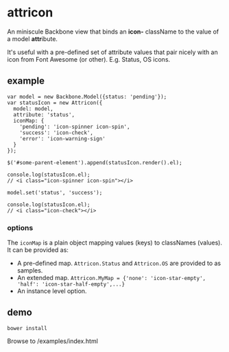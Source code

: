 attricon
========

An miniscule Backbone view that binds an **icon-** className to the value of a model **attr**ibute.

It's useful with a pre-defined set of attribute values that pair nicely with an icon from Font Awesome (or other).
E.g. Status, OS icons.


## example

    var model = new Backbone.Model({status: 'pending'});
    var statusIcon = new Attricon({
      model: model,
      attribute: 'status',
      iconMap: {
        'pending': 'icon-spinner icon-spin',
        'success': 'icon-check',
        'error': 'icon-warning-sign'
      }
    });

    $('#some-parent-element').append(statusIcon.render().el);

    console.log(statusIcon.el);
    // <i class="icon-spinner icon-spin"></i>

    model.set('status', 'success');

    console.log(statusIcon.el);
    // <i class="icon-check"></i>

### options

The `iconMap` is a plain object mapping values (keys) to classNames (values).
It can be provided as:

* A pre-defined map. `Attricon.Status` and `Attricon.OS` are provided to as samples.
* An extended map. `Attricon.MyMap = {'none': 'icon-star-empty', 'half': 'icon-star-half-empty',...}`
* An instance level option.

## demo

`bower install`

Browse to /examples/index.html
